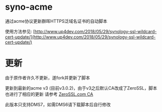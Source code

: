 # syno-acme
通过acme协议更新群晖HTTPS泛域名证书的自动脚本

使用方法参见: [http://www.up4dev.com/2018/05/29/synology-ssl-wildcard-cert-update/](http://www.up4dev.com/2018/05/29/synology-ssl-wildcard-cert-update/)

# 更新
由于原作者许久不更新，遂fork并更新了脚本

更新到最新的acme v3 (目前v3.0.2)，由于v3之后默认CA改成了ZeroSSL，脚本也进行了相应的更新
请参考 [ZeroSSL.com CA](https://github.com/acmesh-official/acme.sh/wiki/ZeroSSL.com-CA)

此版本只支持DMS7，如需DMS6请下载脚本后自行修改
